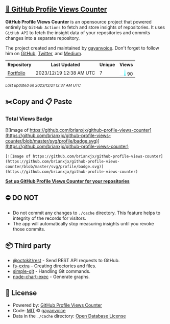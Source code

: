 ## [🚀 GitHub Profile Views Counter](https://github.com/gayanvoice/github-profile-views-counter)
**GitHub Profile Views Counter** is an opensource project that powered entirely by  `GitHub Actions` to fetch and store insights of repositories.
It uses `GitHub API` to fetch the insight data of your repositories and commits changes into a separate repository.

The project created and maintained by [gayanvoice](https://github.com/gayanvoice). Don't forget to follow him on [GitHub](https://github.com/gayanvoice), [Twitter](https://twitter.com/gayanvoice), and [Medium](https://gayanvoice.medium.com/).

<table>
	<tr>
		<th>
			Repository
		</th>
		<th>
			Last Updated
		</th>
		<th>
			Unique
		</th>
		<th>
			Views
		</th>
	</tr>
	<tr>
		<td>
			<a href="https://github.com/brianxjx/github-profile-views-counter/tree/master/readme/704993170/year.md">
				Portfolio
			</a>
		</td>
		<td>
			2023/12/19 12:38 AM UTC
		</td>
		<td>
			7
		</td>
		<td>
			<img alt="Response time graph" src="https://github.com/brianxjx/github-profile-views-counter/raw/master/graph/704993170/small/year.png" height="20"> 90
		</td>
	</tr>
</table>

<small><i>Last updated on 2023/12/21 12:37 AM UTC</i></small>

## ✂️Copy and 📋 Paste
### Total Views Badge
[![Image of https://github.com/brianxjx/github-profile-views-counter](https://github.com/brianxjx/github-profile-views-counter/blob/master/svg/profile/badge.svg)](https://github.com/brianxjx/github-profile-views-counter)

```readme
[![Image of https://github.com/brianxjx/github-profile-views-counter](https://github.com/brianxjx/github-profile-views-counter/blob/master/svg/profile/badge.svg)](https://github.com/brianxjx/github-profile-views-counter)
```
[**Set up GitHub Profile Views Counter for your repositories**](https://github.com/gayanvoice/github-profile-views-counter)
## ⛔ DO NOT
- Do not commit any changes to `./cache` directory. This feature helps to integrity of the records for visitors.
- The app will automatically stop measuring insights until you revoke those commits.
## 📦 Third party

- [@octokit/rest](https://www.npmjs.com/package/@octokit/rest) - Send REST API requests to GitHub.
- [fs-extra](https://www.npmjs.com/package/fs-extra) - Creating directories and files.
- [simple-git](https://www.npmjs.com/package/simple-git) - Handling Git commands.
- [node-chart-exec](https://www.npmjs.com/package/node-chart-exec) - Generate graphs.
## 📄 License
- Powered by: [GitHub Profile Views Counter](https://github.com/gayanvoice/github-profile-views-counter)
- Code: [MIT](./LICENSE) © [gayanvoice](https://github.com/gayanvoice)
- Data in the `./cache` directory: [Open Database License](https://opendatacommons.org/licenses/odbl/1-0/)